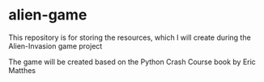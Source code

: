 # alien-game
This repository is for storing the resources, which I will create during the Alien-Invasion game project

The game will be created based on the Python Crash Course book by Eric Matthes
